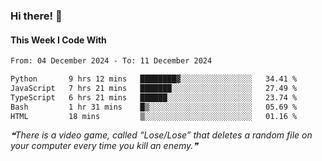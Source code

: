 ### Hi there! 👋

#### This Week I Code With
<!--START_SECTION:waka-->

```txt
From: 04 December 2024 - To: 11 December 2024

Python       9 hrs 12 mins   ████████▓░░░░░░░░░░░░░░░░   34.41 %
JavaScript   7 hrs 21 mins   ███████░░░░░░░░░░░░░░░░░░   27.49 %
TypeScript   6 hrs 21 mins   ██████░░░░░░░░░░░░░░░░░░░   23.74 %
Bash         1 hr 31 mins    █▒░░░░░░░░░░░░░░░░░░░░░░░   05.69 %
HTML         18 mins         ▒░░░░░░░░░░░░░░░░░░░░░░░░   01.16 %
```

<!--END_SECTION:waka-->

<!--STARTS_HERE_QUOTE_README-->
<i>❝There is a video game, called “Lose/Lose” that deletes a random file on your computer every time you kill an enemy.❞</i>
<!--ENDS_HERE_QUOTE_README-->

